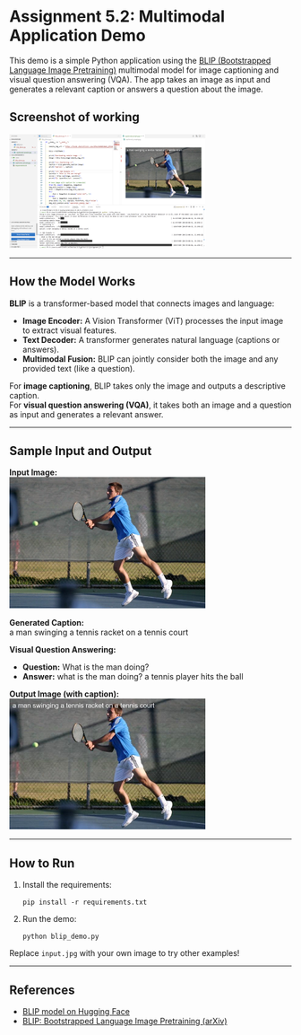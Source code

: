 # Assignment 5.2: Multimodal Application Demo

This demo is a simple Python application using the [BLIP (Bootstrapped Language Image Pretraining)](https://huggingface.co/Salesforce/blip-image-captioning-base) multimodal model for image captioning and visual question answering (VQA). The app takes an image as input and generates a relevant caption or answers a question about the image.

## Screenshot of working

<img src="Screenshot.png" alt="screenshot image" width="350"/>

---

## How the Model Works

**BLIP** is a transformer-based model that connects images and language:

- **Image Encoder:** A Vision Transformer (ViT) processes the input image to extract visual features.
- **Text Decoder:** A transformer generates natural language (captions or answers).
- **Multimodal Fusion:** BLIP can jointly consider both the image and any provided text (like a question).

For **image captioning**, BLIP takes only the image and outputs a descriptive caption.  
For **visual question answering (VQA)**, it takes both an image and a question as input and generates a relevant answer.

---

## Sample Input and Output

**Input Image:**  
<img src="input.jpg" alt="input image" width="350"/>

**Generated Caption:**  
a man swinging a tennis racket on a tennis court

**Visual Question Answering:**

- **Question:** What is the man doing?
- **Answer:** what is the man doing? a tennis player hits the ball

**Output Image (with caption):**  
<img src="captioned_sample.jpg" alt="output image" width="350"/>

---

## How to Run

1. Install the requirements:
   ```
   pip install -r requirements.txt
   ```
2. Run the demo:
   ```
   python blip_demo.py
   ```

Replace `input.jpg` with your own image to try other examples!

---

## References

- [BLIP model on Hugging Face](https://huggingface.co/Salesforce/blip-image-captioning-base)
- [BLIP: Bootstrapped Language Image Pretraining (arXiv)](https://arxiv.org/abs/2201.12086)
